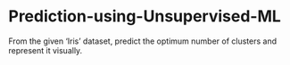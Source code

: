 # Prediction-using-Unsupervised-ML
From the given ‘Iris’ dataset, predict the optimum number of clusters and represent it visually. 
